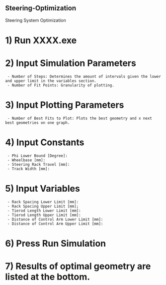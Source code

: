 ## Steering-Optimization  
Steering System Optimization  
  
# 1) Run XXXX.exe  
# 2) Input Simulation Parameters  
     - Number of Steps: Determines the amount of intervals given the lower and upper limit in the variables section.  
     - Number of Fit Points: Granularity of plotting.
# 3) Input Plotting Parameters
     - Number of Best Fits to Plot: Plots the best geometry and x next best geometries on one graph.

# 4) Input Constants
     - Phi Lower Bound [Degree]:
     - Wheelbase [mm]:
     - Steering Rack Travel [mm]:
     - Track Width [mm]:
# 5) Input Variables  
     - Rack Spacing Lower Limit [mm]:
     - Rack Spacing Upper Limit [mm];
     - Tierod Length Lower Limit [mm]:
     - Tierod Length Upper Limit [mm]:
     - Distance of Control Arm Lower Limit [mm]:
     - Distance of Control Arm Upper Limit [mm]:
# 6) Press Run Simulation
# 7) Results of optimal geometry are listed at the bottom.
